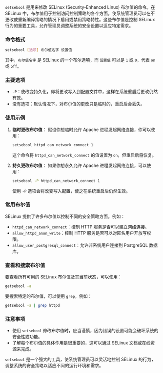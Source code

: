 `setsebool` 是用来修改 SELinux (Security-Enhanced Linux) 布尔值的命令。在 SELinux 中，布尔值用于控制访问控制策略的各个方面，使系统管理员可以在不更改或重新编译策略的情况下启用或禁用策略特性。这些布尔值是控制 SELinux 行为的重要工具，允许管理员调整系统的安全设置以适应特定需求。

### 命令格式

```bash
setsebool [选项] 布尔值名字 设置值
```

其中，`布尔值名字` 是 SELinux 的一个布尔选项，而 `设置值` 可以是 `1` 或 `0`，代表 `on` 或 `off`。

### 主要选项

-   `-P`：使改变持久化，即将更改写入到配置文件中，这样在系统重启后更改仍然有效。
-   没有选项：默认情况下，对布尔值的更改只是临时的，重启后会丢失。

### 使用示例

1. **临时更改布尔值**：
   假设你想临时允许 Apache 进程发起网络连接，你可以使用：

    ```bash
    setsebool httpd_can_network_connect 1
    ```

    这个命令将 `httpd_can_network_connect` 的值设置为 `on`，但重启后将恢复。

2. **持久更改布尔值**：
   如果你想永久允许 Apache 进程发起网络连接，可以使用：
    ```bash
    setsebool -P httpd_can_network_connect 1
    ```
    使用 `-P` 选项会将改变写入配置，使之在系统重启后仍然生效。

### 常用布尔值

SELinux 提供了许多布尔值以控制不同的安全策略方面。例如：

-   `httpd_can_network_connect`：控制 HTTP 服务是否可以建立网络连接。
-   `allow_httpd_anon_write`：控制 HTTP 服务是否可以对匿名用户开放写权限。
-   `allow_user_postgresql_connect`：允许非系统用户连接到 PostgreSQL 数据库。

### 查看和搜索布尔值

要查看所有可用的 SELinux 布尔值及其当前状态，可以使用：

```bash
getsebool -a
```

要搜索特定的布尔值，可以使用 `grep`，例如：

```bash
getsebool -a | grep httpd
```

### 注意事项

-   使用 `setsebool` 修改布尔值时，应当谨慎，因为错误的设置可能会破坏系统的安全性或功能。
-   了解每个布尔值的具体作用是很重要的，这可以通过 SELinux 文档或在线资源来完成。

`setsebool` 是一个强大的工具，使系统管理员可以灵活地控制 SELinux 的行为，调整系统的安全策略以适应不同的运行环境和需求。

